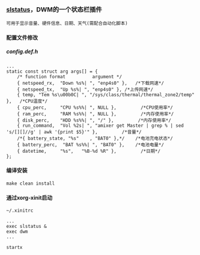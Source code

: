 ### [slstatus](https://git.suckless.org/slstatus)，DWM的一个状态栏插件
    可用于显示音量、硬件信息、日期、天气(需配合自动化脚本)
#### 配置文件修改
##### config.def.h
```
...
static const struct arg args[] = {
	/* function format          argument */
	{ netspeed_rx,	"Down %s%| ", "enp4s0" },   /*下载网速*/
	{ netspeed_tx,	"Up %s%| ", "enp4s0" }, /*上传网速*/
	{ temp, "Tem %s\u00b0C| ", "/sys/class/thermal/thermal_zone2/temp" },   /*CPU温度*/
	{ cpu_perc,     "CPU %s%%| ", NULL },         /*CPU使用率*/
    { ram_perc,     "RAM %s%%| ", NULL },         /*内存使用率*/
    { disk_perc,    "HDD %s%%| ", "/" },         /*内存使用率*/
	{ run_command,  "Vol %2s| ", "amixer get Master | grep % | sed 's/[][]//g' | awk '{print $5}'" },         /*音量*/      
	/*{ battery_state, "%s"    , "BAT0" },*/    /*电池充电状态*/
	{ battery_perc,  "BAT %s%%| ", "BAT0" },	/*电池电量*/
	{ datetime, 	"%s",	"%B-%d %R" },         /*日期*/
};
```
#### 编译安装
```
make clean install
```
#### 通过xorg-xinit启动
`~/.xinitrc`
```
...
exec slstatus &
exec dwm
...
```
`startx`

